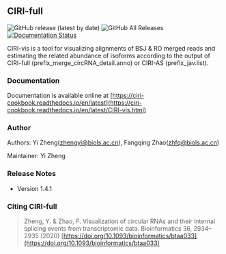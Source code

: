 ## CIRI-full

![GitHub release (latest by date)](https://img.shields.io/github/v/release/bioinfo-biols/CIRI-vis)
![GitHub All Releases](https://img.shields.io/github/downloads/bioinfo-biols/CIRI-vis/total)
[![Documentation Status](https://readthedocs.org/projects/ciri-cookbook/badge/?version=latest)](https://ciri-cookbook.readthedocs.io/en/latest/?badge=latest)

CIRI-vis is a tool for visualizing alignments of BSJ & RO merged reads and estimating the related abundance of isoforms according to the output of CIRI-full (prefix_merge_circRNA_detail.anno) or CIRI-AS (prefix_jav.list).

### Documentation

Documentation is available online at [https://ciri-cookbook.readthedocs.io/en/latest](https://ciri-cookbook.readthedocs.io/en/latest/CIRI-vis.html)

### Author

Authors: Yi Zheng(zhengyi@biols.ac.cn), Fangqing Zhao(zhfq@biols.ac.cn)

Maintainer: Yi Zheng

### Release Notes

- Version 1.4.1

### Citing CIRI-full

> Zheng, Y. & Zhao, F. Visualization of circular RNAs and their internal splicing events from transcriptomic data. Bioinformatics 36, 2934–2935 (2020) [https://doi.org/10.1093/bioinformatics/btaa033](https://doi.org/10.1093/bioinformatics/btaa033)
